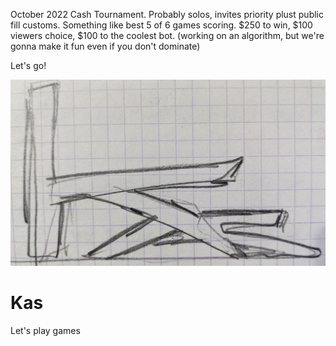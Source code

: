 October 2022 Cash Tournament. Probably solos, invites priority plust public fill customs. Something like best 5 of 6 games scoring. $250 to win, $100 viewers choice, $100 to the coolest bot. (working on an algorithm, but we're gonna make it fun even if you don't dominate)

Let's go!

![Kas](/images/kas.JPG)


# Kas
Let's play games
